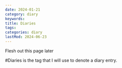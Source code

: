 ```yaml
---
date: 2024-01-21
category: diary
keywords: 
title: Diaries
tags:
categories: diary
lastMod: 2024-06-23
---
```

Flesh out this page later

#Diaries is the tag that I will use to denote a diary entry.
